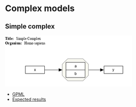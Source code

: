 # Complex models

## Simple complex

![Example GPML diagram](SimpleComplex/simpleComplex.png)

* [GPML](SimpleComplex/simpleComplex.gpml)
* [Expected results](SimpleComplex/simpleComplex.props)
